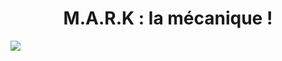 <h1 align="center">M.A.R.K : la mécanique !</h1>

![](https://github.com/generationrobots-lab/MARK/blob/develop/docs/resources/BOT_1.svg)




